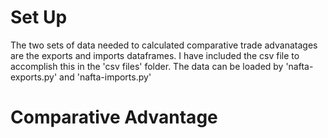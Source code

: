 # Set Up

The two sets of data needed to calculated comparative trade advanatages are the exports and imports dataframes. I have included the csv file to accomplish this in the 'csv files' folder. The data can be loaded by 'nafta-exports.py' and 'nafta-imports.py'


# Comparative Advantage

